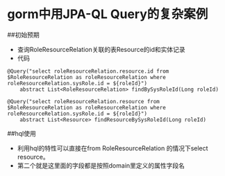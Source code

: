 # gorm中用JPA-QL Query的复杂案例

##初始预期
+ 查询RoleResourceRelation关联的表Resource的id和实体记录
+ 代码
```
@Query("select roleResourceRelation.resource.id from $RoleResourceRelation as roleResourceRelation where roleResourceRelation.sysRole.id = ${roleId}")
    abstract List<RoleResourceRelation> findBySysRoleId(Long roleId)

@Query("select roleResourceRelation.resource from $RoleResourceRelation as roleResourceRelation where roleResourceRelation.sysRole.id = ${roleId}")
    abstract List<Resource> findResourceBySysRoleId(Long roleId)
```
##hql使用
+ 利用hql的特性可以直接在from RoleResourceRelation 的情况下select resource。
+ 第二个就是这里面的字段都是按照domain里定义的属性字段名
